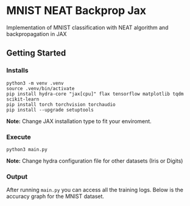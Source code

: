 # MNIST NEAT Backprop Jax
Implementation of MNIST classification with NEAT algorithm and backpropagation in JAX

## Getting Started

### Installs
```
python3 -m venv .venv
source .venv/bin/activate
pip install hydra-core "jax[cpu]" flax tensorflow matplotlib tqdm scikit-learn
pip install torch torchvision torchaudio
pip install --upgrade setuptools
```
**Note:** Change JAX installation type to fit your enviroment.

### Execute
```
python3 main.py
```

**Note:** Change hydra configuration file for other datasets (Iris or Digits)


### Output
After running `main.py` you can access all the training logs. Below is the accuracy graph for the MNIST dataset.
